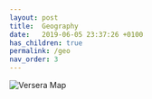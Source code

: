 ```yaml
---
layout: post
title:  Geography
date:   2019-06-05 23:37:26 +0100
has_children: true
permalink: /geo
nav_order: 3
---
```


![Versera Map](/assets/images/Versera_Natural.png)
